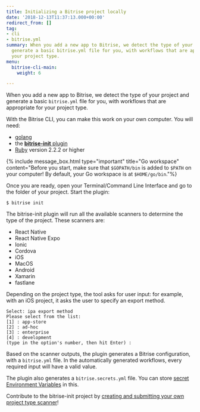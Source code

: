 ```yaml
---
title: Initializing a Bitrise project locally
date: '2018-12-13T11:37:13.000+00:00'
redirect_from: []
tag:
- cli
- bitrise.yml
summary: When you add a new app to Bitrise, we detect the type of your project and
  generate a basic bitrise.yml file for you, with workflows that are appropriate for
  your project type.
menu:
  bitrise-cli-main:
    weight: 6

---
```

When you add a new app to Bitrise, we detect the type of your project and generate a basic `bitrise.yml` file for you, with workflows that are appropriate for your project type.

With the Bitrise CLI, you can make this work on your own computer. You will need:

* [golang](https://github.com/golang/go)
* the [**bitrise-init** plugin](https://github.com/bitrise-core/bitrise-init)
* [Ruby](https://www.ruby-lang.org/en/) version 2.2.2 or higher

{% include message_box.html type="important" title="Go workspace" content="Before you start, make sure that `$GOPATH/bin` is added to `$PATH` on your computer! By default, your Go workspace is at `$HOME/go/bin`."%}

Once you are ready, open your Terminal/Command Line Interface and go to the folder of your project. Start the plugin:

    $ bitrise init

The bitrise-init plugin will run all the available scanners to determine the type of the project. These scanners are:

* React Native
* React Native Expo
* Ionic
* Cordova
* iOS
* MacOS
* Android
* Xamarin
* fastlane

Depending on the project type, the tool asks for user input: for example, with an iOS project, it asks the user to specify an export method.

    Select: ipa export method
    Please select from the list:
    [1] : app-store
    [2] : ad-hoc
    [3] : enterprise
    [4] : development
    (type in the option's number, then hit Enter) :

Based on the scanner outputs, the plugin generates a Bitrise configuration, with a `bitrise.yml` file. In the automatically generated workflows, every required input will have a valid value.

The plugin also generates a `bitrise.secrets.yml` file. You can store [secret Environment Variables](/bitrise-cli/secrets/) in this.

Contribute to the bitrise-init project by [creating and submitting your own project type scanner](/bitrise-cli/creating-your-own-bitrise-project-scanner/)!